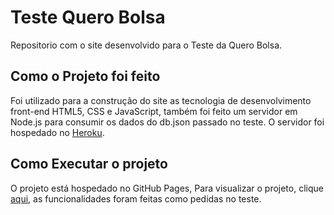 # Teste Quero Bolsa
Repositorio com o site desenvolvido para o Teste da Quero Bolsa.

## Como o Projeto foi feito
Foi utilizado para a construção do site as tecnologia de desenvolvimento front-end HTML5, CSS e JavaScript, também foi feito um servidor em Node.js para consumir os dados do db.json passado no teste. O servidor foi hospedado no [Heroku](https://api-teste-quero-bolsa.herokuapp.com/). 

## Como Executar o projeto
O projeto está hospedado no GitHub Pages, Para visualizar o projeto, clique [aqui](https://raphaelhnl.github.io/teste-quero-bolsa/), as funcionalidades foram feitas como pedidas no teste.
